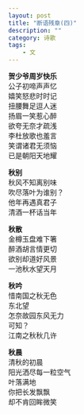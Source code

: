 ```yaml
---
layout: post
title: "断语残章(四)"
description: ""
category: 诗歌
tags: 
    - 文
---
```


**贺少爷周岁快乐**  
公子初啼声声忆  
嬉笑怒悲时时记  
扭腰舞足逗人迷  
扬眉一笑惹心醉  
欲夸无奈才疏浅  
李杜放歌也羞言  
笑谓诸君无须恼  
已是朝阳天地耀  


**秋别**        
秋风不知离别味  
吹尽落叶为谁别？  
他年再遇真君子  
清酒一杯话当年  


**秋散**        
金樽玉盘难下箸  
醉酒胡言情更切  
欲别却道好风景  
一池秋水望天月  


**秋吟**        
惜南国之秋无色  
东北望          
怎奈故园东风无力  
可知？          
江南之秋秋几许  


**秋晨**        
清秋的初晨      
阳光洒尽每一粒空气  
叶落满地        
你把长发飘飘    
却不肯回眸微笑  
